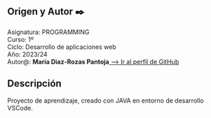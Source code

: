 ## Origen y Autor ✒️

<p>Asignatura: PROGRAMMING<br>
Curso: 1º<br>
Ciclo: Desarrollo de aplicaciones web<br>
Año: 2023/24<br>
Autor@: <b>Maria Diaz-Rozas Pantoja</b><a href="https://github.com/mdrp93"> --> Ir al perfil de GitHub</a>

## Descripción
Proyecto de aprendizaje, creado con JAVA en entorno de desarrollo VSCode. 
